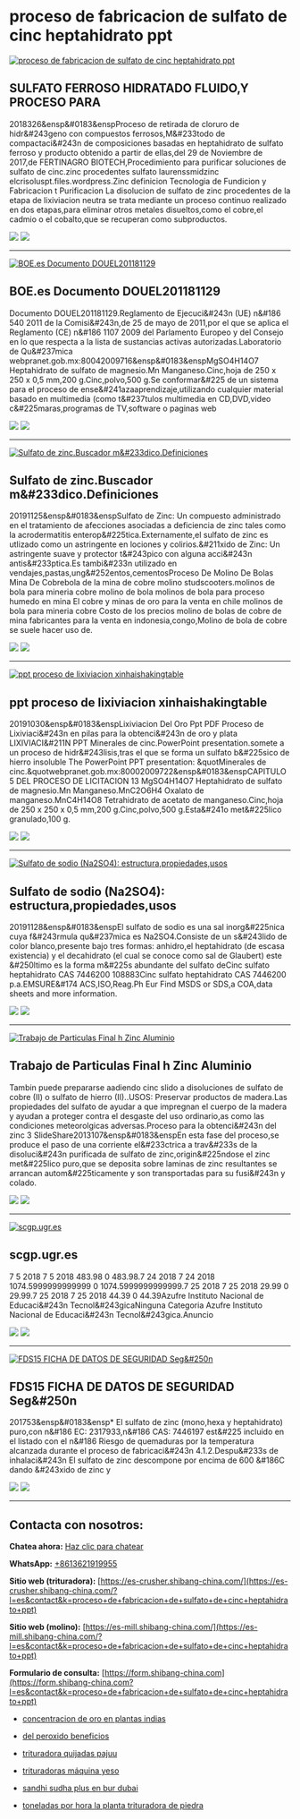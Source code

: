 # proceso de fabricacion de sulfato de cinc heptahidrato ppt

<a href="https://swt.shibang-china.com/?l=es&img&k=proceso+de+fabricacion+de+sulfato+de+cinc+heptahidrato+ppt" target="_blank">![proceso de fabricacion de sulfato de cinc heptahidrato ppt](http://static.shibang-china.com/all-800x300/392.jpg)</a>

## SULFATO FERROSO HIDRATADO FLUIDO,Y PROCESO PARA
2018326&ensp&#0183&enspProceso de retirada de cloruro de hidr&#243geno con compuestos ferrosos,M&#233todo de compactaci&#243n de composiciones basadas en heptahidrato de sulfato ferroso y producto obtenido a partir de ellas,del 29 de Noviembre de 2017,de FERTINAGRO BIOTECH,Procedimiento para purificar soluciones de sulfato de cinc.zinc procedentes sulfato laurenssmidzinc elcrisoluspt.files.wordpress.Zinc definicion Tecnologia de Fundicion y Fabricacion t Purificacion La disolucion de sulfato de zinc procedentes de la etapa de lixiviacion neutra se trata mediante un proceso continuo realizado en dos etapas,para eliminar otros metales disueltos,como el cobre,el cadmio o el cobalto,que se recuperan como subproductos.


<a href="https://whatsapp.shibangsoft.com/WhatsApp.php" target="_blank" title="WhatsApp">![](http://static.shibang-china.com/icon/whatsapp.png)</a> <a href="https://swt.shibang-china.com/?l=es&icon&k=proceso+de+fabricacion+de+sulfato+de+cinc+heptahidrato+ppt" target="_blank">![](http://static.shibang-china.com/icon/chat-es.png)</a>

---

<a href="https://swt.shibang-china.com/?l=es&img&k=proceso+de+fabricacion+de+sulfato+de+cinc+heptahidrato+ppt" target="_blank">![BOE.es Documento DOUEL201181129](http://static.shibang-china.com/all-800x300/213.jpg)</a>

## BOE.es Documento DOUEL201181129
Documento DOUEL201181129.Reglamento de Ejecuci&#243n (UE) n&#186 540 2011 de la Comisi&#243n,de 25 de mayo de 2011,por el que se aplica el Reglamento (CE) n&#186 1107 2009 del Parlamento Europeo y del Consejo en lo que respecta a la lista de sustancias activas autorizadas.Laboratorio de Qu&#237mica webpranet.gob.mx:80042009716&ensp&#0183&enspMgSO4H14O7 Heptahidrato de sulfato de magnesio.Mn Manganeso.Cinc,hoja de 250 x 250 x 0,5 mm,200 g.Cinc,polvo,500 g.Se conformar&#225 de un sistema para el proceso de ense&#241azaaprendizaje,utilizando cualquier material basado en multimedia (como t&#237tulos multimedia en CD,DVD,video c&#225maras,programas de TV,software o paginas web


<a href="https://whatsapp.shibangsoft.com/WhatsApp.php" target="_blank" title="WhatsApp">![](http://static.shibang-china.com/icon/whatsapp.png)</a> <a href="https://swt.shibang-china.com/?l=es&icon&k=proceso+de+fabricacion+de+sulfato+de+cinc+heptahidrato+ppt" target="_blank">![](http://static.shibang-china.com/icon/chat-es.png)</a>

---

<a href="https://swt.shibang-china.com/?l=es&img&k=proceso+de+fabricacion+de+sulfato+de+cinc+heptahidrato+ppt" target="_blank">![Sulfato de zinc.Buscador m&#233dico.Definiciones](http://static.shibang-china.com/all-800x300/1331.jpg)</a>

## Sulfato de zinc.Buscador m&#233dico.Definiciones
20191125&ensp&#0183&enspSulfato de Zinc: Un compuesto administrado en el tratamiento de afecciones asociadas a deficiencia de zinc tales como la acrodermatitis enterop&#225tica.Externamente,el sulfato de zinc es utlizado como un astringente en lociones y colirios.&#211xido de Zinc: Un astringente suave y protector t&#243pico con alguna acci&#243n antis&#233ptica.Es tambi&#233n utilizado en vendajes,pastas,ung&#252entos,cementosProceso De Molino De Bolas Mina De Cobrebola de la mina de cobre molino studscooters.molinos de bola para mineria cobre molino de bola molinos de bola para proceso humedo en mina El cobre y minas de oro para la venta en chile molinos de bola para mineria cobre Costo de los precios molino de bolas de cobre de mina fabricantes para la venta en indonesia,congo,Molino de bola de cobre se suele hacer uso de.


<a href="https://whatsapp.shibangsoft.com/WhatsApp.php" target="_blank" title="WhatsApp">![](http://static.shibang-china.com/icon/whatsapp.png)</a> <a href="https://swt.shibang-china.com/?l=es&icon&k=proceso+de+fabricacion+de+sulfato+de+cinc+heptahidrato+ppt" target="_blank">![](http://static.shibang-china.com/icon/chat-es.png)</a>

---

<a href="https://swt.shibang-china.com/?l=es&img&k=proceso+de+fabricacion+de+sulfato+de+cinc+heptahidrato+ppt" target="_blank">![ppt proceso de lixiviacion xinhaishakingtable](http://static.shibang-china.com/all-800x300/420.jpg)</a>

## ppt proceso de lixiviacion xinhaishakingtable
20191030&ensp&#0183&enspLixiviacion Del Oro Ppt PDF Proceso de Lixiviaci&#243n en pilas para la obtenci&#243n de oro y plata LIXIVIACI&#211N PPT Minerales de cinc.PowerPoint presentation.somete a un proceso de hidr&#243lisis,tras el que se forma un sulfato b&#225sico de hierro insoluble The PowerPoint PPT presentation: &quotMinerales de cinc.&quotwebpranet.gob.mx:80002009722&ensp&#0183&enspCAPITULO 5 DEL PROCESO DE LICITACION 13 MgSO4H14O7 Heptahidrato de sulfato de magnesio.Mn Manganeso.MnC2O6H4 Oxalato de manganeso.MnC4H14O8 Tetrahidrato de acetato de manganeso.Cinc,hoja de 250 x 250 x 0,5 mm,200 g.Cinc,polvo,500 g.Esta&#241o met&#225lico granulado,100 g.


<a href="https://whatsapp.shibangsoft.com/WhatsApp.php" target="_blank" title="WhatsApp">![](http://static.shibang-china.com/icon/whatsapp.png)</a> <a href="https://swt.shibang-china.com/?l=es&icon&k=proceso+de+fabricacion+de+sulfato+de+cinc+heptahidrato+ppt" target="_blank">![](http://static.shibang-china.com/icon/chat-es.png)</a>

---

<a href="https://swt.shibang-china.com/?l=es&img&k=proceso+de+fabricacion+de+sulfato+de+cinc+heptahidrato+ppt" target="_blank">![Sulfato de sodio (Na2SO4): estructura,propiedades,usos](http://static.shibang-china.com/all-800x300/124.jpg)</a>

## Sulfato de sodio (Na2SO4): estructura,propiedades,usos
20191128&ensp&#0183&enspEl sulfato de sodio es una sal inorg&#225nica cuya f&#243rmula qu&#237mica es Na2SO4.Consiste de un s&#243lido de color blanco,presente bajo tres formas: anhidro,el heptahidrato (de escasa existencia) y el decahidrato (el cual se conoce como sal de Glaubert) este &#250ltimo es la forma m&#225s abundante del sulfato deCinc sulfato heptahidrato CAS 7446200 108883Cinc sulfato heptahidrato CAS 7446200 p.a.EMSURE&#174 ACS,ISO,Reag.Ph Eur Find MSDS or SDS,a COA,data sheets and more information.


<a href="https://whatsapp.shibangsoft.com/WhatsApp.php" target="_blank" title="WhatsApp">![](http://static.shibang-china.com/icon/whatsapp.png)</a> <a href="https://swt.shibang-china.com/?l=es&icon&k=proceso+de+fabricacion+de+sulfato+de+cinc+heptahidrato+ppt" target="_blank">![](http://static.shibang-china.com/icon/chat-es.png)</a>

---

<a href="https://swt.shibang-china.com/?l=es&img&k=proceso+de+fabricacion+de+sulfato+de+cinc+heptahidrato+ppt" target="_blank">![Trabajo de Particulas Final h Zinc Aluminio](http://static.shibang-china.com/all-800x300/1419.jpg)</a>

## Trabajo de Particulas Final h Zinc Aluminio
Tambin puede prepararse aadiendo cinc slido a disoluciones de sulfato de cobre (II) o sulfato de hierro (II)..USOS: Preservar productos de madera.Las propiedades del sulfato de ayudar a que impregnan el cuerpo de la madera y ayudan a proteger contra el desgaste del uso ordinario,as como las condiciones meteorolgicas adversas.Proceso para la obtenci&#243n del zinc 3 SlideShare2013107&ensp&#0183&enspEn esta fase del proceso,se produce el paso de una corriente el&#233ctrica a trav&#233s de la disoluci&#243n purificada de sulfato de zinc,origin&#225ndose el zinc met&#225lico puro,que se deposita sobre laminas de zinc resultantes se arrancan autom&#225ticamente y son transportadas para su fusi&#243n y colado.


<a href="https://whatsapp.shibangsoft.com/WhatsApp.php" target="_blank" title="WhatsApp">![](http://static.shibang-china.com/icon/whatsapp.png)</a> <a href="https://swt.shibang-china.com/?l=es&icon&k=proceso+de+fabricacion+de+sulfato+de+cinc+heptahidrato+ppt" target="_blank">![](http://static.shibang-china.com/icon/chat-es.png)</a>

---

<a href="https://swt.shibang-china.com/?l=es&img&k=proceso+de+fabricacion+de+sulfato+de+cinc+heptahidrato+ppt" target="_blank">![scgp.ugr.es](http://static.shibang-china.com/all-800x300/410.jpg)</a>

## scgp.ugr.es
7 5 2018 7 5 2018 483.98 0 483.98.7 24 2018 7 24 2018 1074.5999999999999 0 1074.5999999999999.7 25 2018 7 25 2018 29.99 0 29.99.7 25 2018 7 25 2018 44.39 0 44.39Azufre Instituto Nacional de Educaci&#243n Tecnol&#243gicaNinguna Categoria Azufre Instituto Nacional de Educaci&#243n Tecnol&#243gica.Anuncio


<a href="https://whatsapp.shibangsoft.com/WhatsApp.php" target="_blank" title="WhatsApp">![](http://static.shibang-china.com/icon/whatsapp.png)</a> <a href="https://swt.shibang-china.com/?l=es&icon&k=proceso+de+fabricacion+de+sulfato+de+cinc+heptahidrato+ppt" target="_blank">![](http://static.shibang-china.com/icon/chat-es.png)</a>

---

<a href="https://swt.shibang-china.com/?l=es&img&k=proceso+de+fabricacion+de+sulfato+de+cinc+heptahidrato+ppt" target="_blank">![FDS15 FICHA DE DATOS DE SEGURIDAD Seg&#250n](http://static.shibang-china.com/all-800x300/299.jpg)</a>

## FDS15 FICHA DE DATOS DE SEGURIDAD Seg&#250n
201753&ensp&#0183&ensp* El sulfato de zinc (mono,hexa y heptahidrato) puro,con n&#186 EC: 2317933,n&#186 CAS: 7446197 est&#225 incluido en el listado con el n&#186 Riesgo de quemaduras por la temperatura alcanzada durante el proceso de fabricaci&#243n 4.1.2.Despu&#233s de inhalaci&#243n El sulfato de zinc descompone por encima de 600 &#186C dando &#243xido de zinc y

<a href="https://whatsapp.shibangsoft.com/WhatsApp.php" target="_blank" title="WhatsApp">![](http://static.shibang-china.com/icon/whatsapp.png)</a> <a href="https://swt.shibang-china.com/?l=es&icon&k=proceso+de+fabricacion+de+sulfato+de+cinc+heptahidrato+ppt" target="_blank">![](http://static.shibang-china.com/icon/chat-es.png)</a>

---
## Contacta con nosotros:

**Chatea ahora:** [Haz clic para chatear](https://swt.shibang-china.com?l=es&contact&k=proceso+de+fabricacion+de+sulfato+de+cinc+heptahidrato+ppt)

**WhatsApp:**  [+8613621919955](https://whatsapp.shibangsoft.com/WhatsApp.php)

**Sitio web (trituradora):** [https://es-crusher.shibang-china.com/](https://es-crusher.shibang-china.com/?l=es&contact&k=proceso+de+fabricacion+de+sulfato+de+cinc+heptahidrato+ppt)

**Sitio web (molino):** [https://es-mill.shibang-china.com/](https://es-mill.shibang-china.com/?l=es&contact&k=proceso+de+fabricacion+de+sulfato+de+cinc+heptahidrato+ppt)

**Formulario de consulta:** [https://form.shibang-china.com](https://form.shibang-china.com?l=es&contact&k=proceso+de+fabricacion+de+sulfato+de+cinc+heptahidrato+ppt)

* [concentracion de oro en plantas indias](../92/concentracion%20de%20oro%20en%20plantas%20indias.md)

* [del peroxido beneficios](../93/del%20peroxido%20beneficios.md)

* [trituradora quijadas pajuu](../91/trituradora%20quijadas%20pajuu.md)

* [trituradoras máquina yeso](../94/trituradoras%20m%C3%A1quina%20yeso.md)

* [sandhi sudha plus en bur dubai](../86/sandhi%20sudha%20plus%20en%20bur%20dubai.md)

* [toneladas por hora la planta trituradora de piedra](../82/toneladas%20por%20hora%20la%20planta%20trituradora%20de%20piedra.md)